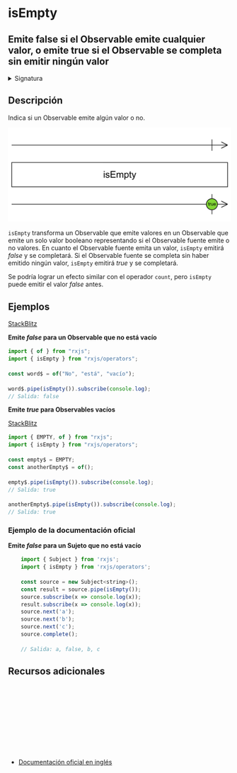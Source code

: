 # isEmpty

<h2 class="subtitle"> Emite false si el Observable emite cualquier valor, o emite true si el Observable se completa sin emitir ningún valor
</h2>

<details>
<summary>Signatura</summary>

### Firma

`isEmpty<T>(): OperatorFunction<T, boolean>`

### Parámetros

No recibe ningún parámetro.

### Retorna

`OperatorFunction<T, boolean>`: Un Observable de valor booleano indicando si el Observable estaba vacío o no.

</details>

## Descripción

Indica si un Observable emite algún valor o no.

<img src="assets/images/marble-diagrams/conditional-boolean/isEmpty.png" alt="Diagrama de canicas del operador isEmpty">

`isEmpty` transforma un Observable que emite valores en un Observable que emite un solo valor booleano representando si el Observable fuente emite o no valores. En cuanto el Observable fuente emita un valor, `isEmpty` emitirá _false_ y se completará. Si el Observable fuente se completa sin haber emitido ningún valor, `isEmpty` emitirá _true_ y se completará.

Se podría lograr un efecto similar con el operador `count`, pero `isEmpty` puede emitir el valor _false_ antes.

## Ejemplos

<a target="_blank" href="https://stackblitz.com/edit/rxjs-isempty?file=index.ts">StackBlitz</a>

**Emite _false_ para un Observable que no está vacío**

```javascript
import { of } from "rxjs";
import { isEmpty } from "rxjs/operators";

const word$ = of("No", "está", "vacío");

word$.pipe(isEmpty()).subscribe(console.log);
// Salida: false
```

**Emite _true_ para Observables vacíos**

<a target="_blank" href="https://stackblitz.com/edit/rxjs-isempty-2?file=index.ts">StackBlitz</a>

```javascript
import { EMPTY, of } from "rxjs";
import { isEmpty } from "rxjs/operators";

const empty$ = EMPTY;
const anotherEmpty$ = of();

empty$.pipe(isEmpty()).subscribe(console.log);
// Salida: true

anotherEmpty$.pipe(isEmpty()).subscribe(console.log);
// Salida: true
```

### Ejemplo de la documentación oficial

**Emite _false_ para un Sujeto que no está vacío**

```javascript
    import { Subject } from 'rxjs';
    import { isEmpty } from 'rxjs/operators';

    const source = new Subject<string>();
    const result = source.pipe(isEmpty());
    source.subscribe(x => console.log(x));
    result.subscribe(x => console.log(x));
    source.next('a');
    source.next('b');
    source.next('c');
    source.complete();

    // Salida: a, false, b, c
```

<div class="additional-section">

## Recursos adicionales

<a target="_blank" href="https://github.com/ReactiveX/rxjs/blob/master/src/internal/operators/isEmpty.ts">
<svg>
  <use xlink:href="/assets/icons/source.svg#source-code"></use>
</svg>
</a>
</div>

- <a target="_blank" href="https://rxjs.dev/api/operators/isEmpty">Documentación oficial en inglés</a>

